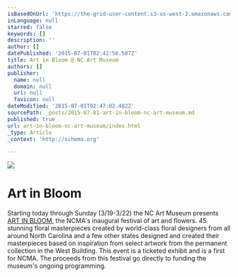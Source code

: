 ```yaml
---
isBasedOnUrl: 'https://the-grid-user-content.s3-us-west-2.amazonaws.com/0701f177-bcb4-4c9d-a85c-be89eeda486c.jpg'
inLanguage: null
starred: false
keywords: []
description: ''
author: []
datePublished: '2015-07-01T02:42:56.507Z'
title: Art in Bloom @ NC Art Museum
authors: []
publisher:
  name: null
  domain: null
  url: null
  favicon: null
dateModified: '2015-07-01T02:47:02.482Z'
sourcePath: _posts/2015-07-01-art-in-bloom-nc-art-museum.md
published: true
url: art-in-bloom-nc-art-museum/index.html
_type: Article
_context: 'http://schema.org'

---
```

![](https://the-grid-user-content.s3-us-west-2.amazonaws.com/0701f177-bcb4-4c9d-a85c-be89eeda486c.jpg)

# Art in Bloom

Starting today through Sunday (3/19-3/22) the NC Art Museum presents [ART IN BLOOM][0], the NCMA's inaugural festival of art and flowers. 45 stunning floral masterpieces created by world-class floral designers from all around North Carolina and a few other states designed and created their masterpieces based on inspiration from select artwork from the permanent collection in the West Building. This event is a ticketed exhibit and is a first for NCMA. The proceeds from this festival go directly to funding the museum's ongoing programming.

[0]: http://ncartmuseum.org/calendar/series_parent/art_in_bloom
